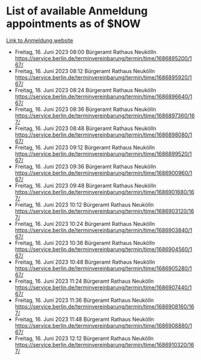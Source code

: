 # List of available Anmeldung appointments as of $NOW
[Link to Anmeldung website](https://service.berlin.de/terminvereinbarung/termin/tag.php?termin=1&anliegen[]=120686&dienstleisterlist=122210,122217,327316,122219,327312,122227,327314,122231,327346,122243,327348,122254,122252,329742,122260,329745,122262,329748,122271,327278,122273,327274,122277,327276,330436,122280,327294,122282,327290,122284,327292,122291,327270,122285,327266,122286,327264,122296,327268,150230,329760,122297,327286,122294,327284,122312,329763,122314,329775,122304,327330,122311,327334,122309,327332,317869,122281,327352,122279,329772,122283,122276,327324,122274,327326,122267,329766,122246,327318,122251,327320,122257,327322,122208,327298,122226,327300&herkunft=http%3A%2F%2Fservice.berlin.de%2Fdienstleistung%2F120686%2F)
- Freitag, 16. Juni 2023 08:00 Bürgeramt Rathaus Neukölln https://service.berlin.de/terminvereinbarung/termin/time/1686895200/167/
- Freitag, 16. Juni 2023 08:12 Bürgeramt Rathaus Neukölln https://service.berlin.de/terminvereinbarung/termin/time/1686895920/167/
- Freitag, 16. Juni 2023 08:24 Bürgeramt Rathaus Neukölln https://service.berlin.de/terminvereinbarung/termin/time/1686896640/167/
- Freitag, 16. Juni 2023 08:36 Bürgeramt Rathaus Neukölln https://service.berlin.de/terminvereinbarung/termin/time/1686897360/167/
- Freitag, 16. Juni 2023 08:48 Bürgeramt Rathaus Neukölln https://service.berlin.de/terminvereinbarung/termin/time/1686898080/167/
- Freitag, 16. Juni 2023 09:12 Bürgeramt Rathaus Neukölln https://service.berlin.de/terminvereinbarung/termin/time/1686899520/167/
- Freitag, 16. Juni 2023 09:36 Bürgeramt Rathaus Neukölln https://service.berlin.de/terminvereinbarung/termin/time/1686900960/167/
- Freitag, 16. Juni 2023 09:48 Bürgeramt Rathaus Neukölln https://service.berlin.de/terminvereinbarung/termin/time/1686901680/167/
- Freitag, 16. Juni 2023 10:12 Bürgeramt Rathaus Neukölln https://service.berlin.de/terminvereinbarung/termin/time/1686903120/167/
- Freitag, 16. Juni 2023 10:24 Bürgeramt Rathaus Neukölln https://service.berlin.de/terminvereinbarung/termin/time/1686903840/167/
- Freitag, 16. Juni 2023 10:36 Bürgeramt Rathaus Neukölln https://service.berlin.de/terminvereinbarung/termin/time/1686904560/167/
- Freitag, 16. Juni 2023 10:48 Bürgeramt Rathaus Neukölln https://service.berlin.de/terminvereinbarung/termin/time/1686905280/167/
- Freitag, 16. Juni 2023 11:24 Bürgeramt Rathaus Neukölln https://service.berlin.de/terminvereinbarung/termin/time/1686907440/167/
- Freitag, 16. Juni 2023 11:36 Bürgeramt Rathaus Neukölln https://service.berlin.de/terminvereinbarung/termin/time/1686908160/167/
- Freitag, 16. Juni 2023 11:48 Bürgeramt Rathaus Neukölln https://service.berlin.de/terminvereinbarung/termin/time/1686908880/167/
- Freitag, 16. Juni 2023 12:12 Bürgeramt Rathaus Neukölln https://service.berlin.de/terminvereinbarung/termin/time/1686910320/167/
